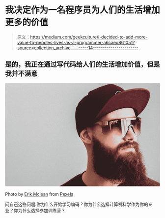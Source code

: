 # 我决定作为一名程序员为人们的生活增加更多的价值

> 原文：<https://medium.com/geekculture/i-decided-to-add-more-value-to-peoples-lives-as-a-programmer-a6caed861051?source=collection_archive---------14----------------------->

## 是的，我正在通过写代码给人们的生活增加价值，但是我并不满意

![](img/871012309ebab72b1bf33070dc2e0a88.png)

Photo by [Erik Mclean](https://www.pexels.com/@introspectivedsgn?utm_content=attributionCopyText&utm_medium=referral&utm_source=pexels) from [Pexels](https://www.pexels.com/photo/pensive-stylish-hipster-in-sunglasses-4061670/?utm_content=attributionCopyText&utm_medium=referral&utm_source=pexels)

问自己这些问题:你为什么开始学习编码？你为什么选择计算机科学作为你的专业？你为什么选择参加训练营？